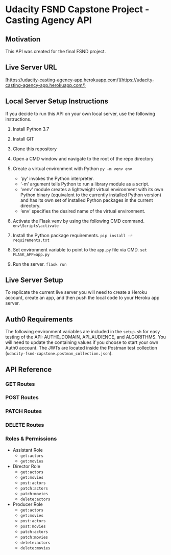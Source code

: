 # Udacity FSND Capstone Project - Casting Agency API

## Motivation
This API was created for the final FSND project.

## Live Server URL
[https://udacity-casting-agency-app.herokuapp.com/](https://udacity-casting-agency-app.herokuapp.com/)

## Local Server Setup Instructions
If you decide to run this API on your own local server, use the following instructions.
1. Install Python 3.7
2. Install GIT
3. Clone this repository
4. Open a CMD window and navigate to the root of the repo directory
5. Create a virtual environment with Python
```py -m venv env```

	- ‘py’ invokes the Python interpreter.
	- ‘-m’ argument tells Python to run a library module as a script.
	- ‘venv’ module creates a lightweight virtual environment with its own Python binary (equivalent to the currently installed Python version) and has its own set of installed Python packages in the current directory.
	- ‘env’ specifies the desired name of the virtual environment.

6. Activate the Flask venv by using the following CMD command.
	```env\Scripts\activate```
7. Install the Python package requirements.
	```pip install -r requirements.txt```
8. Set environment variable to point to the ```app.py``` file via CMD.
	```set FLASK_APP=app.py```
9. Run the server.
```flask run``` 

## Live Server Setup
To replicate the current live server you will need to create a Heroku account, create an app, and then push the local code to your Heroku app server.

## Auth0 Requirements

The following environment variables are included in the ```setup.sh``` for easy testing of the API: AUTH0_DOMAIN, API_AUDIENCE, and ALGORITHMS. You will need to update the containing values if you choose to start your own Auth0 account. The JWTs are located inside the Postman test collection (```udacity-fsnd-capstone.postman_collection.json```).

## API Reference
### GET Routes

### POST Routes

### PATCH Routes

### DELETE Routes

### Roles & Permissions
- Assistant Role
	- `get:actors`
	- `get:movies`
- Director Role
	- `get:actors`
	- `get:movies`
	- `post:actors`
	- `patch:actors`
	- `patch:movies`
	- `delete:actors`
- Producer Role
	- `get:actors`
	- `get:movies`
	- `post:actors`
	- `post:movies`
	- `patch:actors`
	- `patch:movies`
	- `delete:actors`
	- `delete:movies`
